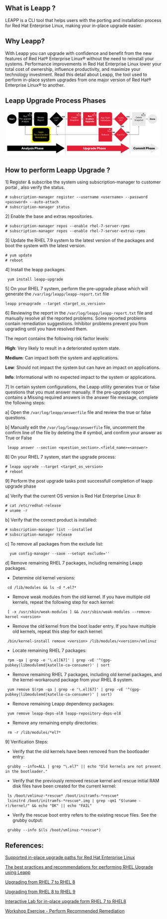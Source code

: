 ## What is Leapp ?

LEAPP is a CLI tool that helps users with the porting and installation process for Red Hat Enterprise Linux, making your in-place upgrade easier.

## Why Leapp?

With Leapp you can upgrade with confidence and benefit from the new features of Red Hat® Enterprise Linux® without the need to reinstall your systems. Performance improvements in Red Hat Enterprise Linux lower your total cost of ownership, influence productivity, and maximize your technology investment. Read this detail about Leapp, the tool used to perform in-place system upgrades from one major version of Red Hat® Enterprise Linux® to another.

## Leapp Upgrade Process Phases

![leapp upgrade process](Screenshot%20from%202024-04-28%2013-05-43.png)

## How to perform Leapp Upgrade ?

1] Register & subscribe the system using subscription-manager to customer portal , also verify the status.

~~~
# subscription-manager register --username <username> --password <password> --auto-attach
# subscription-manager status
~~~

2] Enable the base and extras repositories.

~~~
# subscription-manager repos --enable rhel-7-server-rpms
# subscription-manager repos --enable rhel-7-server-extras-rpms 
~~~

3] Update the RHEL 7.9 system to the latest version of the packages and boot the system with the latest version.

~~~
# yum update
# reboot
~~~

4] Install the leapp packages.

~~~
 yum install leapp-upgrade
~~~

5] On your RHEL 7 system, perform the pre-upgrade phase which will generate the `/var/log/leapp/leapp-report.txt` file

~~~
leapp preupgrade --target <target_os_version>
~~~

6] Reviewing the report in the `/var/log/leapp/leapp-report.txt` file and manually resolve all the reported problems. Some reported problems contain remediation suggestions. Inhibitor problems prevent you from upgrading until you have resolved them.

The report contains the following risk factor levels:

  **High**: Very likely to result in a deteriorated system state.

  **Medium**: Can impact both the system and applications.

  **Low**: Should not impact the system but can have an impact on applications.

  **Info**: Informational with no expected impact to the system or applications.

7] In certain system configurations, the Leapp utility generates true or false questions that you must answer manually. If the pre-upgrade report contains a Missing required answers in the answer file message, complete the following steps:

  a] Open the `/var/log/leapp/answerfile` file and review the true or false questions.
  
  b] Manually edit the `/var/log/leapp/answerfile` file, uncomment the confirm line of the file by deleting the # symbol, and confirm your answer as True or False
  
~~~
 leapp answer --section <question_section>.<field_name>=<answer>
~~~

8] On your RHEL 7 system, start the upgrade process: 

~~~
# leapp upgrade --target <target_os_version>
# reboot
~~~

9] Perform the post upgrade tasks post successfull completion of leapp upgrade phase

a] Verify that the current OS version is Red Hat Enterprise Linux 8:

~~~
# cat /etc/redhat-release
# uname -r
~~~

b] Verify that the correct product is installed:

~~~
# subscription-manager list --installed
# subscription-manager release
~~~

c] To remove all packages from the exclude list:

~~~
  yum config-manager --save --setopt exclude=''
~~~

d] Remove remaining RHEL 7 packages, including remaining Leapp packages.

 - Determine old kernel versions:

 ~~~
  cd /lib/modules && ls -d *.el7*
 ~~~

 - Remove weak modules from the old kernel. If you have multiple old kernels, repeat the following step for each kernel:

~~~
 [ -x /usr/sbin/weak-modules ] && /usr/sbin/weak-modules --remove-kernel <version>
~~~

- Remove the old kernel from the boot loader entry. If you have multiple old kernels, repeat this step for each kernel:

~~~
 /bin/kernel-install remove <version> /lib/modules/<version>/vmlinuz
~~~

- Locate remaining RHEL 7 packages:

~~~
 rpm -qa | grep -e '\.el[67]' | grep -vE '^(gpg-pubkey|libmodulemd|katello-ca-consumer)' | sort
~~~

- Remove remaining RHEL 7 packages, including old kernel packages, and the kernel-workaround package from your RHEL 8 system.

~~~
 yum remove $(rpm -qa | grep -e '\.el[67]' | grep -vE '^(gpg-pubkey|libmodulemd|katello-ca-consumer)' | sort)
~~~

- Remove remaining Leapp dependency packages:
  
~~~
 yum remove leapp-deps-el8 leapp-repository-deps-el8
~~~

- Remove any remaining empty directories:

~~~
 rm -r /lib/modules/*el7*
~~~

9] Verification Steps:

- Verify that the old kernels have been removed from the bootloader entry:


~~~
 grubby --info=ALL | grep "\.el7" || echo "Old kernels are not present in the bootloader."
~~~

- Verify that the previously removed rescue kernel and rescue initial RAM disk files have been created for the current kernel:

~~~
 ls /boot/vmlinuz-*rescue* /boot/initramfs-*rescue*
 lsinitrd /boot/initramfs-*rescue*.img | grep -qm1 "$(uname -r)/kernel/" && echo "OK" || echo "FAIL"
~~~

- Verify the rescue boot entry refers to the existing rescue files. See the grubby output:

~~~
 grubby --info $(ls /boot/vmlinuz-*rescue*)
~~~



## References:

[Supported in-place upgrade paths for Red Hat Enterprise Linux ](https://access.redhat.com/articles/4263361)

[The best practices and recommendations for performing RHEL Upgrade using Leapp](https://access.redhat.com/articles/7012979)

[Upgrading from RHEL 7 to RHEL 8](https://access.redhat.com/documentation/en-us/red_hat_enterprise_linux/8/html-single/upgrading_from_rhel_7_to_rhel_8/index)

[Upgrading from RHEL 8 to RHEL 9](https://access.redhat.com/documentation/en-us/red_hat_enterprise_linux/9/html/upgrading_from_rhel_8_to_rhel_9/index)

[Interactive Lab for in-place  upgrade form RHEL 7 to RHEL8 ](https://www.redhat.com/en/interactive-labs/perform-in-place-upgrade-with-leapp)

[Workshop Exercise - Perform Recommended Remediation](https://aap2.demoredhat.com/exercises/ansible_ripu/1.4-remediate/#workshop-exercise---perform-recommended-remediation)
